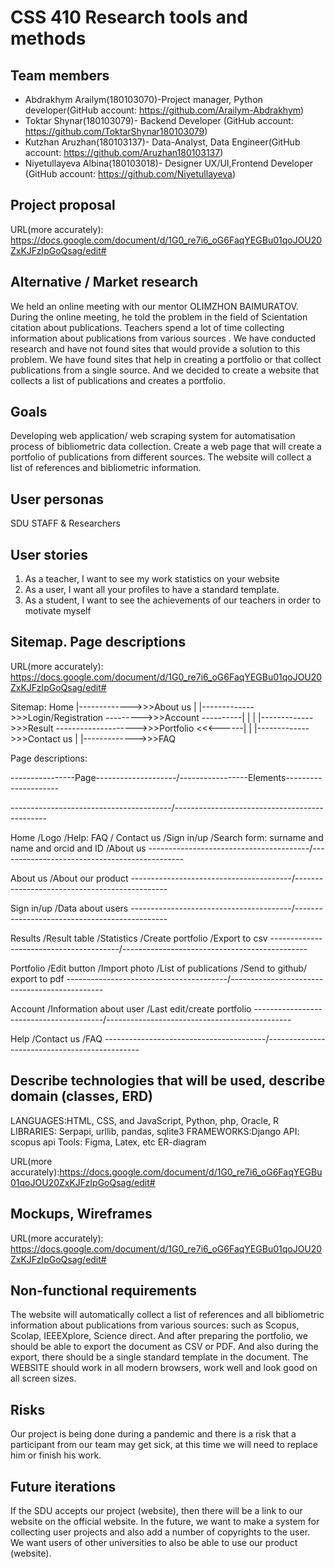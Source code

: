 # CSS 410 Research tools and methods
## Team members
+ Abdrakhym Arailym(180103070)-Project manager, Python developer(GitHub account: https://github.com/Arailym-Abdrakhym)
+ Toktar Shynar(180103079)- Backend Developer (GitHub account: https://github.com/ToktarShynar180103079)
+ Kutzhan Aruzhan(180103137)- Data-Analyst, Data Engineer(GitHub account: https://github.com/Aruzhan180103137)
+ Niyetullayeva Albina(180103018)- Designer UX/UI,Frontend Developer (GitHub account: https://github.com/Niyetullayeva)

## Project proposal
URL(more accurately): https://docs.google.com/document/d/1G0_re7i6_oG6FaqYEGBu01qoJOU20ZxKJFzIpGoQsag/edit#

## Alternative / Market research 
We held an online meeting with our mentor OLIMZHON BAIMURATOV. During the online meeting, he told the problem in the field of Scientation citation about publications. Teachers spend a lot of time collecting information about publications from various sources . We have conducted research and have not found sites that would provide a solution to this problem. We have found sites that help in creating a portfolio or that collect publications from a single source. And we decided to create a website that collects a list of publications and creates a portfolio.

## Goals
Developing web application/ web scraping system for automatisation process of bibliometric data collection. 
Create a web page that will create a portfolio of publications from different sources. The website will collect a list of references and bibliometric information.

## User personas 
SDU  STAFF & Researchers  

## User stories
1. As a teacher, I want to see my work statistics on your website
2. As a user, I want all your profiles to have a standard template.
3. As a student, I want to see the achievements of our teachers in order to motivate myself


## Sitemap. Page descriptions 

URL(more accurately):   https://docs.google.com/document/d/1G0_re7i6_oG6FaqYEGBu01qoJOU20ZxKJFzIpGoQsag/edit#

Sitemap:
Home |------------->>>About us
     |
     |------------->>>Login/Registration --------->>>Account ----------|
     |                                                                 |
     |------------->>>Result -------------------->>>Portfolio <<<------|
     |
     |------------->>>Contact us
     |
     |------------->>>FAQ


Page descriptions: 

----------------Page--------------------/-----------------Elements---------------------

----------------------------------------/----------------------------------------------

Home                                    /Logo
                                        /Help: FAQ / Contact us
                                        /Sign in/up
                                        /Search form: surname and name and orcid and ID
                                        /About us
----------------------------------------/----------------------------------------------

About us                                /About our product
----------------------------------------/----------------------------------------------

Sign in/up                              /Data about users
----------------------------------------/----------------------------------------------

Results                                 /Result table
                                        /Statistics
                                        /Create portfolio
                                        /Export to csv
----------------------------------------/----------------------------------------------

Portfolio                               /Edit button
                                        /Import photo
                                        /List of publications
                                        /Send to github/ export to pdf
----------------------------------------/----------------------------------------------    

Account                                 /Information about user
                                        /Last edit/create portfolio
----------------------------------------/---------------------------------------------- 

Help                                    /Contact us
                                        /FAQ
----------------------------------------/----------------------------------------------

## Describe technologies that will be used, describe domain (classes, ERD) 
LANGUAGES:HTML, CSS, and JavaScript,  Python, php, Oracle, R 
LIBRARIES: Serpapi, urllib, pandas, sqlite3
FRAMEWORKS:Django
API:  scopus api
Tools: Figma, Latex, etc
ER-diagram

URL(more accurately):https://docs.google.com/document/d/1G0_re7i6_oG6FaqYEGBu01qoJOU20ZxKJFzIpGoQsag/edit#


## Mockups, Wireframes

URL(more accurately):
https://docs.google.com/document/d/1G0_re7i6_oG6FaqYEGBu01qoJOU20ZxKJFzIpGoQsag/edit#


## Non-functional requirements
The website will automatically collect a list of references and all bibliometric information about publications from various sources: such as Scopus, Scolap, IEEEXplore, Science direct. 
And after preparing the portfolio, we should be able to export the document as CSV or PDF. And also during the export, there should be a single standard template in the document.
The WEBSITE should work in all modern browsers, work well and look good on all screen sizes.


## Risks 
Our project is being done during a pandemic and there is a risk that a participant from our team may get sick, at this time we will need to replace him or finish his work.


## Future iterations
If the SDU accepts our project (website), then there will be a link to our website on the official website.
In the future, we want to make a system for collecting user projects and also add a number of copyrights to the user.
We want users of other universities to also be able to use our product (website).


